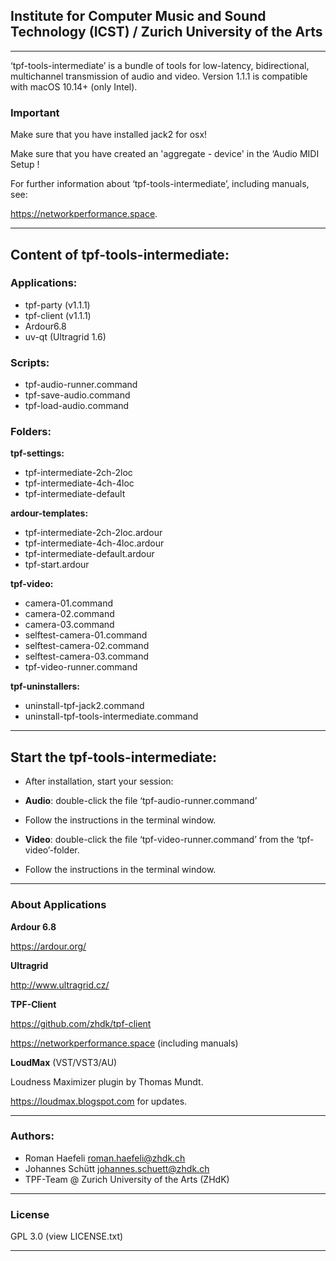 ## Institute for Computer Music and Sound Technology (ICST) / Zurich University of the Arts

-----

‘tpf-tools-intermediate’ is a bundle of tools for low-latency, bidirectional, multichannel transmission of audio and video. 
Version 1.1.1 is compatible with macOS 10.14+ (only Intel).


### Important


Make sure that you have installed jack2 for osx!

Make sure that you have created an 'aggregate - device' in the ‘Audio MIDI Setup !

For further information about ‘tpf-tools-intermediate’, including manuals, 
see: 

<https://networkperformance.space>.


----


## Content of tpf-tools-intermediate:


### Applications:


- tpf-party (v1.1.1)
- tpf-client (v1.1.1)
- Ardour6.8
- uv-qt (Ultragrid 1.6)

### Scripts:

- tpf-audio-runner.command
- tpf-save-audio.command
- tpf-load-audio.command


### Folders:

**tpf-settings:**

- tpf-intermediate-2ch-2loc
- tpf-intermediate-4ch-4loc
- tpf-intermediate-default

**ardour-templates:**

- tpf-intermediate-2ch-2loc.ardour
- tpf-intermediate-4ch-4loc.ardour
- tpf-intermediate-default.ardour
- tpf-start.ardour

**tpf-video:**

- camera-01.command
- camera-02.command
- camera-03.command
- selftest-camera-01.command
- selftest-camera-02.command
- selftest-camera-03.command
- tpf-video-runner.command

**tpf-uninstallers:**

- uninstall-tpf-jack2.command
- uninstall-tpf-tools-intermediate.command


----


## Start the tpf-tools-intermediate:


- After installation, start your session:

- **Audio**: double-click the file ‘tpf-audio-runner.command’ 
 
- Follow the instructions in the terminal window.

- **Video**: double-click the file ‘tpf-video-runner.command’ from the ‘tpf-video’-folder. 

- Follow the instructions in the terminal window.

----

### About Applications


**Ardour 6.8**


<https://ardour.org/>


**Ultragrid**


<http://www.ultragrid.cz/> 


**TPF-Client**


<https://github.com/zhdk/tpf-client>

<https://networkperformance.space> (including manuals)


**LoudMax** (VST/VST3/AU)

Loudness Maximizer plugin by Thomas Mundt.

<https://loudmax.blogspot.com> for updates.
 

----

### Authors:

* Roman Haefeli <roman.haefeli@zhdk.ch>
* Johannes Schütt <johannes.schuett@zhdk.ch>
* TPF-Team @ Zurich University of the Arts (ZHdK)

-----

### License

GPL 3.0 (view LICENSE.txt)

-----
